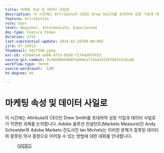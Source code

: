 ```yaml
---
title: 마케팅 속성 및 데이터 사일로
description: 이 시간에는 Attributa의 CEO인 Drew Smith를 초대하여 성장 기업과 데이터 사일로가 직면한 과제를 논의합니다. Adobe 솔루션 컨설턴트(Marketo Measure)인 Andy Schneider와 Adobe Marketo 전도사인 Ian Michels는 이러한 문제가 잘못된 데이터와 잘못된 의사 결정으로 이어질 수 있는 방법에 대한 대화를 안내합니다.
feature: Attribution
role: User
level: Beginner, Intermediate, Experienced
doc-type: Feature Video
duration: 2752
last-substantial-update: 2024-02-26T00:00:00Z
jira: KT-15013
thumbnail: 3427548.jpeg
exl-id: e1b947a4-aa08-477a-92e8-f174a507dfb2
source-git-commit: 9c49e90ee088fad04ea733a42d150f6b31319cd6
workflow-type: tm+mt
source-wordcount: '120'
ht-degree: 0%

---
```


# 마케팅 속성 및 데이터 사일로

이 시간에는 Attributa의 CEO인 Drew Smith를 초대하여 성장 기업과 데이터 사일로가 직면한 과제를 논의합니다. Adobe 솔루션 컨설턴트(Marketo Measure)인 Andy Schneider와 Adobe Marketo 전도사인 Ian Michels는 이러한 문제가 잘못된 데이터와 잘못된 의사 결정으로 이어질 수 있는 방법에 대한 대화를 안내합니다.

>[!VIDEO](https://video.tv.adobe.com/v/3427548/?learn=on)
